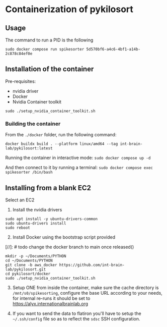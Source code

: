 # Containerization of pykilosort

## Usage
 
The command to run a PID is the following
 ```shell
sudo docker compose run spikesorter 5d570bf6-a4c6-4bf1-a14b-2c878c84ef0e
 ```

## Installation of the container

Pre-requisites:
- nvidia driver
- Docker
- Nvidia Container toolkit

```
sudo ./setup_nvidia_container_toolkit.sh
```

### Building the container

From the `./docker` folder, run the following command:
```shell
docker buildx build . --platform linux/amd64 --tag int-brain-lab/pykilosort:latest
```

Running the container in interactive mode: 
`sudo docker compose up -d`

And then connect to it by running a terminal:
`sudo docker compose exec spikesorter /bin/bash`


## Installing from a blank EC2

Select an EC2 

1. Install the nvidia drivers
```
sudo apt install -y ubuntu-drivers-common
sudo ubuntu-drivers install
sudo reboot
```

2. Install Docker using the bootstrap script provided

[//]: # todo change the docker branch to main once released()
```
mkdir -p ~/Documents/PYTHON
cd ~/Documents/PYTHON
git clone -b aws_docker https://github.com/int-brain-lab/pykilosort.git
cd pykilosort/docker
sudo ./setup_nvidia_container_toolkit.sh
```

3. Setup ONE from inside the container, make sure the cache directory is `/mnt/s0/spikesorting`, configure the base URL according to your needs,
for internal re-runs it should be set to https://alyx.internationalbrainlab.org

4. If you want to send the data to flatiron you'll have to setup the `~/.ssh/config` file so as to reflect the `sdsc` SSH configuration.
